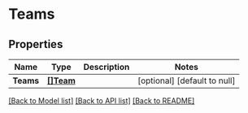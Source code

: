 # Teams

## Properties
Name | Type | Description | Notes
------------ | ------------- | ------------- | -------------
**Teams** | [**[]Team**](Team.md) |  | [optional] [default to null]

[[Back to Model list]](../README.md#documentation-for-models) [[Back to API list]](../README.md#documentation-for-api-endpoints) [[Back to README]](../README.md)

